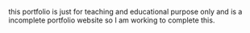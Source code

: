 this portfolio is just for teaching and educational purpose only and is a incomplete portfolio website so I am working to complete this. 
